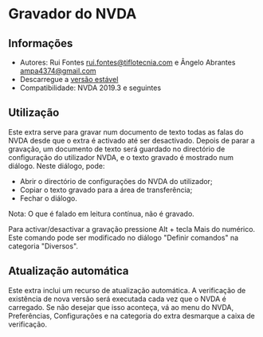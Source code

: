 ﻿# Gravador do NVDA

## Informações
* Autores: Rui Fontes <rui.fontes@tiflotecnia.com> e Ângelo Abrantes <ampa4374@gmail.com>
* Descarregue a [versão estável][1]
* Compatibilidade: NVDA 2019.3 e seguintes

## Utilização
Este extra serve para gravar num documento de texto todas as falas do NVDA desde que o extra é activado até ser desactivado.
Depois de parar a gravação, um documento de texto será guardado no directório de configuração do utilizador NVDA, e o texto gravado é mostrado num diálogo.
Neste diálogo, pode:
* Abrir o directório de configurações do NVDA do utilizador;
* Copiar o texto gravado para a área de transferência;
* Fechar o diálogo.


Nota: O que é falado em leitura contínua, não é gravado.

Para activar/desactivar a gravação pressione Alt + tecla Mais do numérico.
Este comando pode ser modificado no diálogo "Definir comandos" na categoria "Diversos".


## Atualização automática

Este extra inclui um recurso de atualização automática.
A verificação de existência de nova versão será executada cada vez que o NVDA é carregado.
Se não desejar que isso aconteça, vá ao menu do NVDA, Preferências, Configurações e na categoria do extra desmarque a caixa de verificação.


[1]: https://github.com/ruifontes/NVDARecorder/releases/download/2023.03/NVDARecorder-2023.03.nvda-addon
